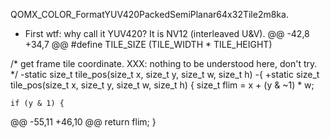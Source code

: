 

   QOMX_COLOR_FormatYUV420PackedSemiPlanar64x32Tile2m8ka.
 * First wtf: why call it YUV420? It is NV12 (interleaved U&V).
@@ -42,8 +34,7 @@
#define TILE_SIZE (TILE_WIDTH * TILE_HEIGHT)
 
/* get frame tile coordinate. XXX: nothing to be understood here, don't try. */
-static size_t tile_pos(size_t x, size_t y, size_t w, size_t h)
-{
+static size_t tile_pos(size_t x, size_t y, size_t w, size_t h) {
    size_t flim = x + (y & ~1) * w;
 
    if (y & 1) {
@@ -55,11 +46,10 @@
    return flim;
}

